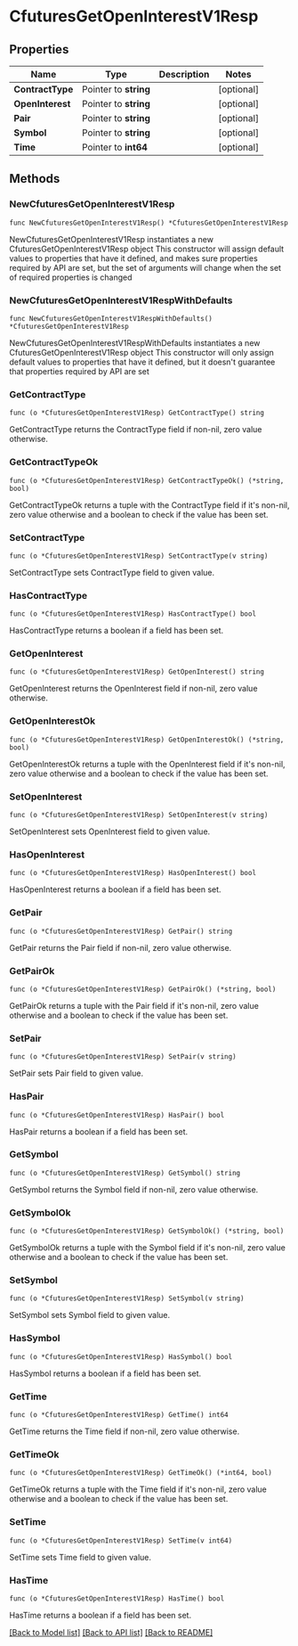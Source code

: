 # CfuturesGetOpenInterestV1Resp

## Properties

Name | Type | Description | Notes
------------ | ------------- | ------------- | -------------
**ContractType** | Pointer to **string** |  | [optional] 
**OpenInterest** | Pointer to **string** |  | [optional] 
**Pair** | Pointer to **string** |  | [optional] 
**Symbol** | Pointer to **string** |  | [optional] 
**Time** | Pointer to **int64** |  | [optional] 

## Methods

### NewCfuturesGetOpenInterestV1Resp

`func NewCfuturesGetOpenInterestV1Resp() *CfuturesGetOpenInterestV1Resp`

NewCfuturesGetOpenInterestV1Resp instantiates a new CfuturesGetOpenInterestV1Resp object
This constructor will assign default values to properties that have it defined,
and makes sure properties required by API are set, but the set of arguments
will change when the set of required properties is changed

### NewCfuturesGetOpenInterestV1RespWithDefaults

`func NewCfuturesGetOpenInterestV1RespWithDefaults() *CfuturesGetOpenInterestV1Resp`

NewCfuturesGetOpenInterestV1RespWithDefaults instantiates a new CfuturesGetOpenInterestV1Resp object
This constructor will only assign default values to properties that have it defined,
but it doesn't guarantee that properties required by API are set

### GetContractType

`func (o *CfuturesGetOpenInterestV1Resp) GetContractType() string`

GetContractType returns the ContractType field if non-nil, zero value otherwise.

### GetContractTypeOk

`func (o *CfuturesGetOpenInterestV1Resp) GetContractTypeOk() (*string, bool)`

GetContractTypeOk returns a tuple with the ContractType field if it's non-nil, zero value otherwise
and a boolean to check if the value has been set.

### SetContractType

`func (o *CfuturesGetOpenInterestV1Resp) SetContractType(v string)`

SetContractType sets ContractType field to given value.

### HasContractType

`func (o *CfuturesGetOpenInterestV1Resp) HasContractType() bool`

HasContractType returns a boolean if a field has been set.

### GetOpenInterest

`func (o *CfuturesGetOpenInterestV1Resp) GetOpenInterest() string`

GetOpenInterest returns the OpenInterest field if non-nil, zero value otherwise.

### GetOpenInterestOk

`func (o *CfuturesGetOpenInterestV1Resp) GetOpenInterestOk() (*string, bool)`

GetOpenInterestOk returns a tuple with the OpenInterest field if it's non-nil, zero value otherwise
and a boolean to check if the value has been set.

### SetOpenInterest

`func (o *CfuturesGetOpenInterestV1Resp) SetOpenInterest(v string)`

SetOpenInterest sets OpenInterest field to given value.

### HasOpenInterest

`func (o *CfuturesGetOpenInterestV1Resp) HasOpenInterest() bool`

HasOpenInterest returns a boolean if a field has been set.

### GetPair

`func (o *CfuturesGetOpenInterestV1Resp) GetPair() string`

GetPair returns the Pair field if non-nil, zero value otherwise.

### GetPairOk

`func (o *CfuturesGetOpenInterestV1Resp) GetPairOk() (*string, bool)`

GetPairOk returns a tuple with the Pair field if it's non-nil, zero value otherwise
and a boolean to check if the value has been set.

### SetPair

`func (o *CfuturesGetOpenInterestV1Resp) SetPair(v string)`

SetPair sets Pair field to given value.

### HasPair

`func (o *CfuturesGetOpenInterestV1Resp) HasPair() bool`

HasPair returns a boolean if a field has been set.

### GetSymbol

`func (o *CfuturesGetOpenInterestV1Resp) GetSymbol() string`

GetSymbol returns the Symbol field if non-nil, zero value otherwise.

### GetSymbolOk

`func (o *CfuturesGetOpenInterestV1Resp) GetSymbolOk() (*string, bool)`

GetSymbolOk returns a tuple with the Symbol field if it's non-nil, zero value otherwise
and a boolean to check if the value has been set.

### SetSymbol

`func (o *CfuturesGetOpenInterestV1Resp) SetSymbol(v string)`

SetSymbol sets Symbol field to given value.

### HasSymbol

`func (o *CfuturesGetOpenInterestV1Resp) HasSymbol() bool`

HasSymbol returns a boolean if a field has been set.

### GetTime

`func (o *CfuturesGetOpenInterestV1Resp) GetTime() int64`

GetTime returns the Time field if non-nil, zero value otherwise.

### GetTimeOk

`func (o *CfuturesGetOpenInterestV1Resp) GetTimeOk() (*int64, bool)`

GetTimeOk returns a tuple with the Time field if it's non-nil, zero value otherwise
and a boolean to check if the value has been set.

### SetTime

`func (o *CfuturesGetOpenInterestV1Resp) SetTime(v int64)`

SetTime sets Time field to given value.

### HasTime

`func (o *CfuturesGetOpenInterestV1Resp) HasTime() bool`

HasTime returns a boolean if a field has been set.


[[Back to Model list]](../README.md#documentation-for-models) [[Back to API list]](../README.md#documentation-for-api-endpoints) [[Back to README]](../README.md)


